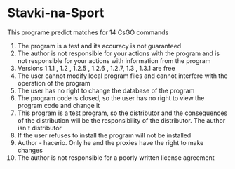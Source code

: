 # Stavki-na-Sport
This programe predict matches for 14 CsGO commands
1) The program is a test and its accuracy is not guaranteed
2) The author is not responsible for your actions with the program and is not responsible for your actions with information from the program
3) Versions 1.1.1 , 1.2 , 1.2.5 , 1.2.6 , 1.2.7, 1.3 , 1.3.1 are free
4) The user cannot modify local program files and cannot interfere with the operation of the program
5) The user has no right to change the database of the program
7) The program code is closed, so the user has no right to view the program code and change it
8) This program is a test program, so the distributor and the consequences of the distribution will be the responsibility of the distributor. The author isn`t distributor
9) If the user refuses to install the program will not be installed
10) Author - hacerio. Only he and the proxies have the right to make changes
11) The author is not responsible for a poorly written license agreement
